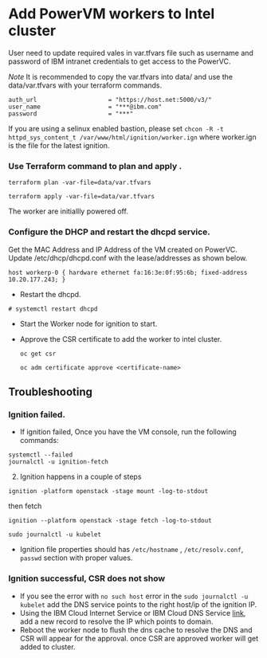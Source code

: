# Add PowerVM workers to Intel cluster

User need to update required vales in var.tfvars file such as username and password of IBM intranet credentials to get access to the PowerVC.

*Note* It is recommended to copy the var.tfvars into data/ and use the data/var.tfvars with your terraform commands.
```
auth_url                    = "https://host.net:5000/v3/"
user_name                   = "***@ibm.com"
password                    = "***"
```

If you are using a selinux enabled bastion, please set `chcon -R -t httpd_sys_content_t /var/www/html/ignition/worker.ign` where worker.ign is the file for the latest ignition.

### Use Terraform command to plan and apply .

``` shell
terraform plan -var-file=data/var.tfvars
```

``` shell
terraform apply -var-file=data/var.tfvars
```

The worker are initiallly powered off.

### Configure the DHCP and restart the dhcpd service.

Get the MAC Address and IP Address of the VM created on PowerVC. Update /etc/dhcp/dhcpd.conf with the lease/addresses as shown below.

  ```
  host workerp-0 { hardware ethernet fa:16:3e:0f:95:6b; fixed-address 10.20.177.243; }
  ```

* Restart the dhcpd.

```
# systemctl restart dhcpd
```

* Start the Worker node for ignition to start.

* Approve the CSR certificate to add the worker to intel cluster.
  ```
  oc get csr
  ```
  ```
  oc adm certificate approve <certificate-name>
  ```

## Troubleshooting

### Ignition failed.

* If ignition failed, Once you have the VM console, run the following commands:
```
systemctl --failed
journalctl -u ignition-fetch
```
2. Ignition happens in a couple of steps
```
ignition -platform openstack -stage mount -log-to-stdout
```
then fetch
```
ignition --platform openstack -stage fetch -log-to-stdout
```
```
sudo journalctl -u kubelet
```
* Ignition file properties should has `/etc/hostname` , `/etc/resolv.conf`, `passwd` section with proper values.

### Ignition successful, CSR does not show

* If you see the error with `no such host` error in the `sudo journalctl -u kubelet` add the DNS service points to the right host/ip of the ignition IP.
* Using the IBM Cloud Internet Service or IBM Cloud DNS Service [link](https://cloud.ibm.com/internet-svcs/), add a new record to resolve the IP which points to domain.
* Reboot the worker node to flush the dns cache to resolve the DNS and CSR will appear for the approval. once CSR are approved worker will get added to cluster.

